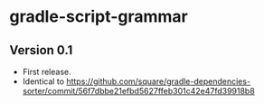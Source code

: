 # gradle-script-grammar

## Version 0.1
* First release.
* Identical to https://github.com/square/gradle-dependencies-sorter/commit/56f7dbbe21efbd5627ffeb301c42e47fd39918b8
